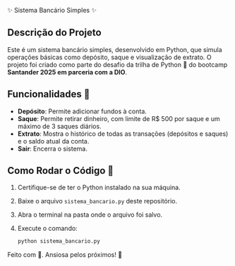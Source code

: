 ✨ Sistema Bancário Simples ✨

## Descrição do Projeto
Este é um sistema bancário simples, desenvolvido em Python, que simula operações básicas como depósito, saque e visualização de extrato. O projeto foi criado como parte do desafio da trilha de Python 🐍 do bootcamp **Santander 2025 em parceria com a DIO**.

## Funcionalidades 🚀
* **Depósito**: Permite adicionar fundos à conta.
* **Saque**: Permite retirar dinheiro, com limite de R$ 500 por saque e um máximo de 3 saques diários.
* **Extrato**: Mostra o histórico de todas as transações (depósitos e saques) e o saldo atual da conta.
* **Sair**: Encerra o sistema.

## Como Rodar o Código 🚀
1.  Certifique-se de ter o Python instalado na sua máquina.
2.  Baixe o arquivo `sistema_bancario.py` deste repositório.
3.  Abra o terminal na pasta onde o arquivo foi salvo.
4.  Execute o comando:
    ```bash
    python sistema_bancario.py
    ```

    <p align="center">
  Feito com 💖. Ansiosa pelos próximos! 🚀
</p>
